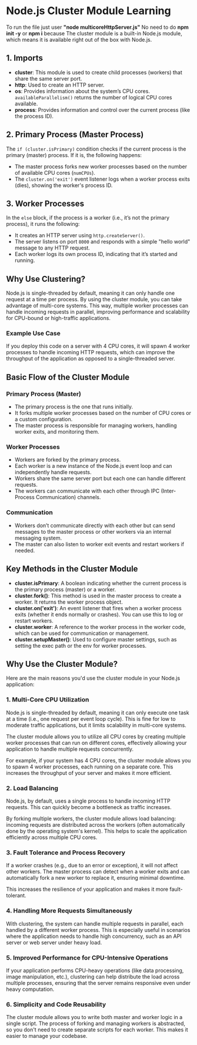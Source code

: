 # Node.js Cluster Module Learning

To run the file just user **"node multicoreHttpServer.js"**
No need to do **npm init -y** or **npm i** 
because The cluster module is a built-in Node.js module, which means it is available right out of the box with Node.js.


## 1. Imports

- **cluster**: This module is used to create child processes (workers) that share the same server port.
- **http**: Used to create an HTTP server.
- **os**: Provides information about the system’s CPU cores. `availableParallelism()` returns the number of logical CPU cores available.
- **process**: Provides information and control over the current process (like the process ID).

## 2. Primary Process (Master Process)

The `if (cluster.isPrimary)` condition checks if the current process is the primary (master) process. If it is, the following happens:

- The master process forks new worker processes based on the number of available CPU cores (`numCPUs`).
- The `cluster.on('exit')` event listener logs when a worker process exits (dies), showing the worker's process ID.

## 3. Worker Processes

In the `else` block, if the process is a worker (i.e., it’s not the primary process), it runs the following:

- It creates an HTTP server using `http.createServer()`.
- The server listens on port `8000` and responds with a simple "hello world" message to any HTTP request.
- Each worker logs its own process ID, indicating that it’s started and running.

## Why Use Clustering?

Node.js is single-threaded by default, meaning it can only handle one request at a time per process. By using the cluster module, you can take advantage of multi-core systems. This way, multiple worker processes can handle incoming requests in parallel, improving performance and scalability for CPU-bound or high-traffic applications.

### Example Use Case

If you deploy this code on a server with 4 CPU cores, it will spawn 4 worker processes to handle incoming HTTP requests, which can improve the throughput of the application as opposed to a single-threaded server.

## Basic Flow of the Cluster Module

### Primary Process (Master)

- The primary process is the one that runs initially.
- It forks multiple worker processes based on the number of CPU cores or a custom configuration.
- The master process is responsible for managing workers, handling worker exits, and monitoring them.

### Worker Processes

- Workers are forked by the primary process.
- Each worker is a new instance of the Node.js event loop and can independently handle requests.
- Workers share the same server port but each one can handle different requests.
- The workers can communicate with each other through IPC (Inter-Process Communication) channels.

### Communication

- Workers don’t communicate directly with each other but can send messages to the master process or other workers via an internal messaging system.
- The master can also listen to worker exit events and restart workers if needed.

## Key Methods in the Cluster Module

- **cluster.isPrimary**: A boolean indicating whether the current process is the primary process (master) or a worker.
- **cluster.fork()**: This method is used in the master process to create a worker. It returns the worker process object.
- **cluster.on('exit')**: An event listener that fires when a worker process exits (whether it ends normally or crashes). You can use this to log or restart workers.
- **cluster.worker**: A reference to the worker process in the worker code, which can be used for communication or management.
- **cluster.setupMaster()**: Used to configure master settings, such as setting the exec path or the env for worker processes.

## Why Use the Cluster Module?

Here are the main reasons you'd use the cluster module in your Node.js application:

### 1. Multi-Core CPU Utilization

Node.js is single-threaded by default, meaning it can only execute one task at a time (i.e., one request per event loop cycle). This is fine for low to moderate traffic applications, but it limits scalability in multi-core systems.

The cluster module allows you to utilize all CPU cores by creating multiple worker processes that can run on different cores, effectively allowing your application to handle multiple requests concurrently.

For example, if your system has 4 CPU cores, the cluster module allows you to spawn 4 worker processes, each running on a separate core. This increases the throughput of your server and makes it more efficient.

### 2. Load Balancing

Node.js, by default, uses a single process to handle incoming HTTP requests. This can quickly become a bottleneck as traffic increases.

By forking multiple workers, the cluster module allows load balancing: incoming requests are distributed across the workers (often automatically done by the operating system's kernel). This helps to scale the application efficiently across multiple CPU cores.

### 3. Fault Tolerance and Process Recovery

If a worker crashes (e.g., due to an error or exception), it will not affect other workers. The master process can detect when a worker exits and can automatically fork a new worker to replace it, ensuring minimal downtime.

This increases the resilience of your application and makes it more fault-tolerant.

### 4. Handling More Requests Simultaneously

With clustering, the system can handle multiple requests in parallel, each handled by a different worker process. This is especially useful in scenarios where the application needs to handle high concurrency, such as an API server or web server under heavy load.

### 5. Improved Performance for CPU-Intensive Operations

If your application performs CPU-heavy operations (like data processing, image manipulation, etc.), clustering can help distribute the load across multiple processes, ensuring that the server remains responsive even under heavy computation.

### 6. Simplicity and Code Reusability

The cluster module allows you to write both master and worker logic in a single script. The process of forking and managing workers is abstracted, so you don't need to create separate scripts for each worker. This makes it easier to manage your codebase.
